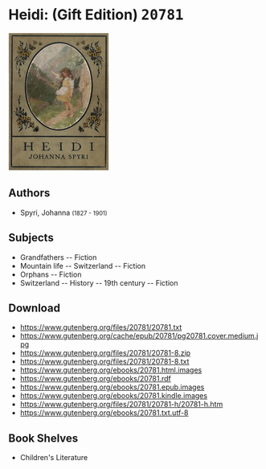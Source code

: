 # Heidi: (Gift Edition) <kbd>20781</kbd>

![](./cover.medium.jpg "")

## Authors


 - Spyri, Johanna <small>(1827 - 1901)</small>

## Subjects


 - Grandfathers -- Fiction
 - Mountain life -- Switzerland -- Fiction
 - Orphans -- Fiction
 - Switzerland -- History -- 19th century -- Fiction

## Download


 - https://www.gutenberg.org/files/20781/20781.txt
 - https://www.gutenberg.org/cache/epub/20781/pg20781.cover.medium.jpg
 - https://www.gutenberg.org/files/20781/20781-8.zip
 - https://www.gutenberg.org/files/20781/20781-8.txt
 - https://www.gutenberg.org/ebooks/20781.html.images
 - https://www.gutenberg.org/ebooks/20781.rdf
 - https://www.gutenberg.org/ebooks/20781.epub.images
 - https://www.gutenberg.org/ebooks/20781.kindle.images
 - https://www.gutenberg.org/files/20781/20781-h/20781-h.htm
 - https://www.gutenberg.org/ebooks/20781.txt.utf-8

## Book Shelves


 - Children's Literature

